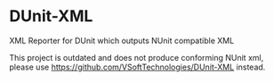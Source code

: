 DUnit-XML
=========

XML Reporter for DUnit which outputs NUnit compatible XML

This project is outdated and does not produce conforming NUnit xml, please use https://github.com/VSoftTechnologies/DUnit-XML instead. 
